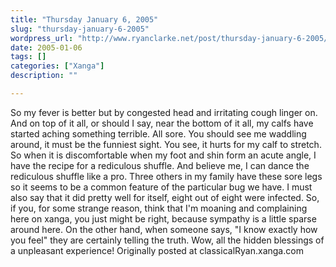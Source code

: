 ```yaml
---
title: "Thursday January 6, 2005"
slug: "thursday-january-6-2005"
wordpress_url: "http://www.ryanclarke.net/post/thursday-january-6-2005/"
date: 2005-01-06
tags: []
categories: ["Xanga"]
description: ""

---
```


So my fever is better but by congested head and irritating cough linger on. And on top of it all, or should I say, near the bottom of it all, my calfs have started aching something terrible. All sore. You should see me waddling around, it must be the funniest sight. You see, it hurts for my calf to stretch. So when it is discomfortable when my foot and shin form an acute angle, I have the recipe for a rediculous shuffle. And believe me, I can dance the rediculous shuffle like a pro. Three others in my family have these sore legs so it seems to be a common feature of the particular bug we have. I must also say that it did pretty well for itself, eight out of eight were infected. So, if you, for some strange reason, think that I'm moaning and complaining here on xanga, you just might be right, because sympathy is a little sparse around here. On the other hand, when someone says, "I know exactly how you feel" they are certainly telling the truth. Wow, all the hidden blessings of a unpleasant experience!
Originally posted at classicalRyan.xanga.com
